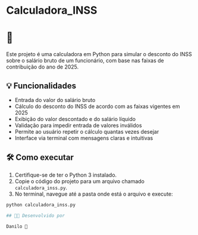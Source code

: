 # Calculadora_INSS

# 🧮

Este projeto é uma calculadora em Python para simular o desconto do INSS sobre o salário bruto de um funcionário, com base nas faixas de contribuição do ano de 2025.

## 💡 Funcionalidades

- Entrada do valor do salário bruto
- Cálculo do desconto do INSS de acordo com as faixas vigentes em 2025
- Exibição do valor descontado e do salário líquido
- Validação para impedir entrada de valores inválidos
- Permite ao usuário repetir o cálculo quantas vezes desejar
- Interface via terminal com mensagens claras e intuitivas

## 🛠 Como executar

1. Certifique-se de ter o Python 3 instalado.
2. Copie o código do projeto para um arquivo chamado `calculadora_inss.py`.
3. No terminal, navegue até a pasta onde está o arquivo e execute:

```bash
python calculadora_inss.py

## 👨‍💻 Desenvolvido por

Danilo 🧠  

